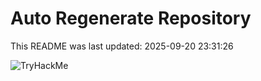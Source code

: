 # Auto Regenerate Repository

This README was last updated: 2025-09-20 23:31:26

 ![TryHackMe](https://tryhackme.com/badge/533634)